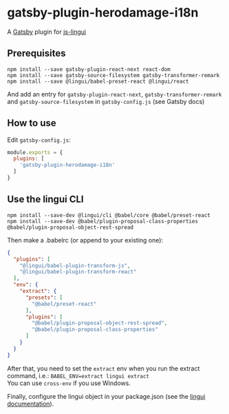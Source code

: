 # gatsby-plugin-herodamage-i18n
 
A [Gatsby](https://github.com/gatsbyjs/gatsby) plugin for
[js-lingui](https://github.com/lingui/js-lingui)

## Prerequisites

```
npm install --save gatsby-plugin-react-next react-dom
npm install --save gatsby-source-filesystem gatsby-transformer-remark
npm install --save @lingui/babel-preset-react @lingui/react
```

And add an entry for `gatsby-plugin-react-next`, `gatsby-transformer-remark` and `gatsby-source-filesystem` in `gatsby-config.js` (see Gatsby docs) 

## How to use

Edit `gatsby-config.js`:
```javascript
module.exports = {
  plugins: [
    'gatsby-plugin-herodamage-i18n'
  ]
}
```


## Use the lingui CLI

```
npm install --save-dev @lingui/cli @babel/core @babel/preset-react
npm install --save-dev @babel/plugin-proposal-class-properties @babel/plugin-proposal-object-rest-spread
```

Then make a .babelrc (or append to your existing one):
```json
{
  "plugins": [
    "@lingui/babel-plugin-transform-js",
    "@lingui/babel-plugin-transform-react"
  ],
  "env": {
    "extract": {
      "presets": [
        "@babel/preset-react"
      ],
      "plugins": [
        "@babel/plugin-proposal-object-rest-spread",
        "@babel/plugin-proposal-class-properties"
      ]
    }
  }
}
```

After that, you need to set the `extract` env when you run the extract command, i.e.: `BABEL_ENV=extract lingui extract`  
You can use `cross-env` if you use Windows.

Finally, configure the lingui object in your package.json (see the [lingui documentation](https://lingui.github.io/js-lingui/ref/lingui-conf.html)).
